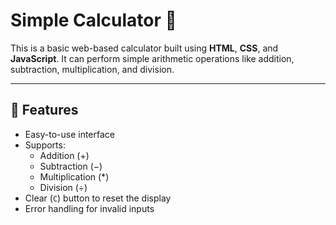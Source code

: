 # Simple Calculator 🧮

This is a basic web-based calculator built using **HTML**, **CSS**, and **JavaScript**. 
It can perform simple arithmetic operations like addition, subtraction, multiplication, and division.

---

## 🔧 Features

- Easy-to-use interface
- Supports:
  - Addition (+)
  - Subtraction (−)
  - Multiplication (*)
  - Division (÷)
- Clear (`C`) button to reset the display
- Error handling for invalid inputs

